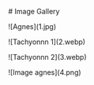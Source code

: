 \# Image Gallery



!\[Agnes](1.jpg)

!\[Tachyonnn 1](2.webp)

!\[Tachyonnn 2](3.webp)

!\[Image agnes](4.png)



